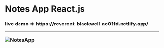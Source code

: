 # Notes App React.js
<h3> live demo => https://reverent-blackwell-ae01fd.netlify.app/
 <hr>
  
![NotesApp](https://user-images.githubusercontent.com/41327466/135335574-6cd120fd-b5e9-4534-a949-48c155c5e3f8.png)
